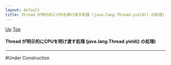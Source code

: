 ```yaml
---
layout: default
title: Thread が明示的にCPUを明け渡す処理 (java.lang.Thread.yield() の処理)
---
```

[Up](no1IkYYOWe.html) [Top](../index.html)

#### Thread が明示的にCPUを明け渡す処理 (java.lang.Thread.yield() の処理)

--- 
#Under Construction





